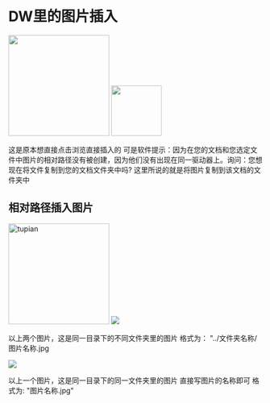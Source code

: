 <h1>DW里的图片插入</h1>
<img src="3.jpg" width="200" height="200" />
<img src="2.jpeg" width="100" height="100" />

<p>这是原本想直接点击浏览直接插入的  可是软件提示：因为在您的文档和您选定文件中图片的相对路径没有被创建，因为他们没有出现在同一驱动器上。询问：您想现在将文件复制到您的文档文件夹中吗?
 这里所说的就是将图片复制到该文档的文件夹中</p>
<h2>相对路径插入图片</h2>
<img src="../p/2.jpg" width="200" height="200" alt="tupian"/>
<img src="../p/1.gif" />

<p>以上两个图片，这是同一目录下的不同文件夹里的图片   格式为： "../文件夹名称/图片名称.jpg</p>

<img src="1.gif" />

<p>以上一个图片，这是同一目录下的同一文件夹里的图片   直接写图片的名称即可 格式为:  "图片名称.jpg"</p>